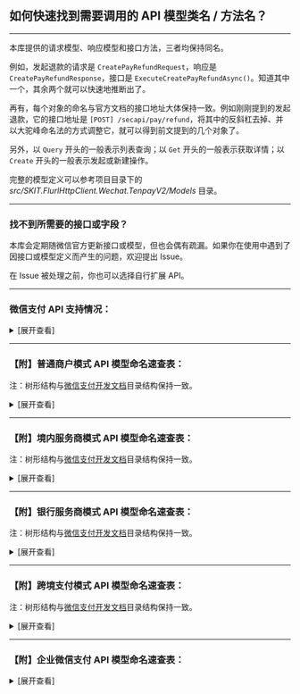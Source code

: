 ﻿## 如何快速找到需要调用的 API 模型类名 / 方法名？

---

本库提供的请求模型、响应模型和接口方法，三者均保持同名。

例如，发起退款的请求是 `CreatePayRefundRequest`，响应是 `CreatePayRefundResponse`，接口是 `ExecuteCreatePayRefundAsync()`。知道其中一个，其余两个就可以快速地推断出了。

再有，每个对象的命名与官方文档的接口地址大体保持一致。例如刚刚提到的发起退款，它的接口地址是 `[POST] /secapi/pay/refund`，将其中的反斜杠去掉、并以大驼峰命名法的方式调整它，就可以得到前文提到的几个对象了。

另外，以 `Query` 开头的一般表示列表查询；以 `Get` 开头的一般表示获取详情；以 `Create` 开头的一般表示发起或新建操作。

完整的模型定义可以参考项目目录下的 _src/SKIT.FlurlHttpClient.Wechat.TenpayV2/Models_ 目录。

---

### 找不到所需要的接口或字段？

本库会定期随微信官方更新接口或模型，但也会偶有疏漏。如果你在使用中遇到了因接口或模型定义而产生的问题，欢迎提出 Issue。

在 Issue 被处理之前，你也可以选择自行扩展 API。

---

### 微信支付 API 支持情况：

<details>

<summary>[展开查看]</summary>

|     |               微信 API                |             商户类型             |         备注         |
| :-: | :-----------------------------------: | :------------------------------: | :------------------: |
|  √  |         支付产品：付款码支付          | 普通商户 & 境内服务商 & 跨境支付 |                      |
|  √  |         支付产品：JSAPI 支付          | 普通商户 & 境内服务商 & 跨境支付 |                      |
|  √  |         支付产品：Native 支付         | 普通商户 & 境内服务商 & 跨境支付 |                      |
|  √  |          支付产品：APP 支付           | 普通商户 & 境内服务商 & 跨境支付 |                      |
|  √  |           支付产品：H5 支付           | 普通商户 & 境内服务商 & 跨境支付 |                      |
|  √  |         支付产品：小程序支付          | 普通商户 & 境内服务商 & 跨境支付 |                      |
|  ×  |     <del>支付产品：刷脸支付</del>     |      普通商户 & 境内服务商       | 异构协议，需独立模块 |
|  ×  | <del>支付工具：代金券或立减优惠</del> |      普通商户 & 境内服务商       |   请升级至 v3 API    |
|  √  |          支付工具：现金红包           |      普通商户 & 境内服务商       |                      |
|  √  |         支付工具：小程序红包          |      普通商户 & 境内服务商       |                      |
|  √  |         支付工具：付款到零钱          |             普通商户             |                      |
|  √  |        支付工具：付款到银行卡         |             普通商户             |                      |
|  ×  |       <del>支付工具：分账</del>       |      普通商户 & 境内服务商       |   请升级至 v3 API    |
|  √  |   支付工具：扣款服务（原委托代扣）    |      普通商户 & 境内服务商       |                      |
|  √  |          支付工具：酒店押金           |            境内服务商            |                      |
|  √  |          支付工具：车主服务           |            境内服务商            |                      |
|  √  |               清关报关                |             普通商户             |                      |
|  ×  |        <del>特约商户进件</del>        |            境内服务商            |   请升级至 v3 API    |
|  √  |             特约商户配置              |            银行服务商            |                      |
|  ×  |        <del>风控数据同步</del>        |            银行服务商            |   请升级至 v3 API    |
|  ×  |      <del>事中风险服务接口</del>      |            银行服务商            |   请升级至 v3 API    |
|  √  |         境外支付：子商户进件          |             跨境支付             |                      |
|  ×  |     <del>境外支付：融合钱包</del>     |             跨境支付             |   请升级至 v3 API    |
|  ×  |       <del>境外支付：报关</del>       |             跨境支付             |   请升级至 v3 API    |

</details>

---

### 【附】普通商户模式 API 模型命名速查表：

注：树形结构与[微信支付开发文档](https://pay.weixin.qq.com/doc/v2/merchant)目录结构保持一致。

<details>

<summary>[展开查看]</summary>

-   支付产品

    -   付款码支付：

        -   付款码支付：`CreatePayMicroPay`

        -   查询订单：`GetPayOrder`

        -   撤销订单：`ReversePayOrder`

        -   申请退款：`CreatePayRefund`

        -   查询退款：`GetPayRefund`

        -   下载交易账单：`DownloadPayBill`

        -   下载资金账单：`DownloadPayFundFlow`

        -   交易保障：`SubmitPayITILReport`

        -   付款码查询 OpenID：`ToolsAuthCodeToOpenId`

        -   拉取订单评价数据：`BatchQueryBillComment`

    -   JSAPI 支付：

        -   统一下单：`CreatePayUnifiedOrder`

        -   查询订单：`GetPayOrder`

        -   关闭订单：`ClosePayOrder`

        -   申请退款：`CreatePayRefund`

        -   查询退款：`GetPayRefund`

        -   下载交易账单：`DownloadPayBill`

        -   下载资金账单：`DownloadPayFundFlow`

        -   交易保障：`SubmitPayITILReport`

        -   拉取订单评价数据：`BatchQueryBillComment`

    -   Native 支付：

        -   统一下单：`CreatePayUnifiedOrder`

        -   查询订单：`GetPayOrder`

        -   关闭订单：`ClosePayOrder`

        -   申请退款：`CreatePayRefund`

        -   查询退款：`GetPayRefund`

        -   下载交易账单：`DownloadPayBill`

        -   下载资金账单：`DownloadPayFundFlow`

        -   交易保障：`SubmitPayITILReport`

        -   转换短链接：`ToolsShortUrl`

        -   拉取订单评价数据：`BatchQueryBillComment`

    -   APP 支付：

        -   统一下单：`CreatePayUnifiedOrder`

        -   查询订单：`GetPayOrder`

        -   关闭订单：`ClosePayOrder`

        -   申请退款：`CreatePayRefund`

        -   查询退款：`GetPayRefund`

        -   下载交易账单：`DownloadPayBill`

        -   下载资金账单：`DownloadPayFundFlow`

        -   交易保障：`SubmitPayITILReport`

        -   拉取订单评价数据：`BatchQueryBillComment`

    -   H5 支付：

        -   统一下单：`CreatePayUnifiedOrder`

        -   查询订单：`GetPayOrder`

        -   关闭订单：`ClosePayOrder`

        -   申请退款：`CreatePayRefund`

        -   查询退款：`GetPayRefund`

        -   下载交易账单：`DownloadPayBill`

        -   下载资金账单：`DownloadPayFundFlow`

        -   交易保障：`SubmitPayITILReport`

        -   拉取订单评价数据：`BatchQueryBillComment`

    -   小程序支付：

        -   统一下单：`CreatePayUnifiedOrder`

        -   查询订单：`GetPayOrder`

        -   关闭订单：`ClosePayOrder`

        -   申请退款：`CreatePayRefund`

        -   查询退款：`GetPayRefund`

        -   下载交易账单：`DownloadPayBill`

        -   下载资金账单：`DownloadPayFundFlow`

        -   交易保障：`SubmitPayITILReport`

        -   拉取订单评价数据：`BatchQueryBillComment`

-   支付工具：

    -   现金红包：

        -   发放红包：`SendPayMarketingTransfersRedPack`

        -   查询红包记录：`GetPayMarketingTransfersRedPackInfo`

    -   小程序红包：

        -   发放红包：`SendPayMarketingTransfersMiniProgramRedPack`

        -   查询红包记录：`GetPayMarketingTransfersRedPackInfo`

    -   付款到银行卡：

        -   付款到银行卡：`CreatePayServicePartnerTransfersPayToBank`

        -   查询付款银行卡：`GetPayServicePartnerTransfersPayToBankInfo`

        -   获取 RSA 加密公钥：`GetRiskPublicKey`

    -   付款到零钱：

        -   付款：`CreatePayMarketingTransfersPromotionTransfer`

        -   查询付款：`GetPayMarketingTransfersTransferInfo`

    -   扣款服务：

        -   APP 纯签约：`CreatePAPPayPreEntrustWeb`

        -   H5 纯签约：`CreatePAPPayH5EntrustWeb`

        -   支付中签约：`CreateContractOrder`

        -   申请扣款：`ApplyPAPPay`

        -   申请解约：`DeletePAPPayContract`

        -   查询订单：`GetPayOrder`

        -   查询签约关系：`GetPAPPayContract`

    -   车主平台：

        -   用户入场通知：`NotifyVehiclePay`

        -   申请扣款：`ApplyVehiclePay`

        -   下载交易账单：`DownloadPayBill`

        -   申请退款：`CreatePayRefund`

        -   查询退款：`GetPayRefund`

        -   查询订单：`GetTransitOrder`

        -   用户状态查询：`GetVehiclePayState`

-   清关报关：

    -   订单附加信息提交接口：`CreateMerchantCustomsCustomDeclaration`

    -   订单附加信息查询接口：`QueryMerchantCustomsCustomDeclaration`

    -   订单附加信息重推接口：`RedeclareMerchantCustomsCustomDeclaration`

</details>

---

### 【附】境内服务商模式 API 模型命名速查表：

注：树形结构与[微信支付开发文档](https://pay.weixin.qq.com/doc/v2)目录结构保持一致。

<details>

<summary>[展开查看]</summary>

-   支付产品

    -   付款码支付：

        -   付款码支付：`CreatePayMicroPay`

        -   查询订单：`GetPayOrder`

        -   撤销订单：`ReversePayOrder`

        -   申请退款：`CreatePayRefund`

        -   查询退款：`GetPayRefund`

        -   下载交易账单：`DownloadPayBill`

        -   下载资金账单：`DownloadPayFundFlow`

        -   交易保障：`SubmitPayITILReport`

        -   付款码查询 OpenID：`ToolsAuthCodeToOpenId`

    -   JSAPI 支付：

        -   统一下单：`CreatePayUnifiedOrder`

        -   查询订单：`GetPayOrder`

        -   关闭订单：`ClosePayOrder`

        -   申请退款：`CreatePayRefund`

        -   查询退款：`GetPayRefund`

        -   下载交易账单：`DownloadPayBill`

        -   下载资金账单：`DownloadPayFundFlow`

        -   交易保障：`SubmitPayITILReport`

    -   Native 支付：

        -   统一下单：`CreatePayUnifiedOrder`

        -   查询订单：`GetPayOrder`

        -   关闭订单：`ClosePayOrder`

        -   申请退款：`CreatePayRefund`

        -   查询退款：`GetPayRefund`

        -   下载交易账单：`DownloadPayBill`

        -   下载资金账单：`DownloadPayFundFlow`

        -   交易保障：`SubmitPayITILReport`

        -   转换短链接：`ToolsShortUrl`

    -   APP 支付：

        -   统一下单：`CreatePayUnifiedOrder`

        -   查询订单：`GetPayOrder`

        -   关闭订单：`ClosePayOrder`

        -   申请退款：`CreatePayRefund`

        -   查询退款：`GetPayRefund`

        -   下载交易账单：`DownloadPayBill`

        -   下载资金账单：`DownloadPayFundFlow`

        -   交易保障：`SubmitPayITILReport`

    -   H5 支付：

        -   统一下单：`CreatePayUnifiedOrder`

        -   查询订单：`GetPayOrder`

        -   关闭订单：`ClosePayOrder`

        -   申请退款：`CreatePayRefund`

        -   查询退款：`GetPayRefund`

        -   下载交易账单：`DownloadPayBill`

        -   下载资金账单：`DownloadPayFundFlow`

        -   交易保障：`SubmitPayITILReport`

    -   小程序支付：

        -   统一下单：`CreatePayUnifiedOrder`

        -   查询订单：`GetPayOrder`

        -   关闭订单：`ClosePayOrder`

        -   申请退款：`CreatePayRefund`

        -   查询退款：`GetPayRefund`

        -   下载交易账单：`DownloadPayBill`

        -   下载资金账单：`DownloadPayFundFlow`

        -   交易保障：`SubmitPayITILReport`

-   支付工具：

    -   现金红包：

        -   发放红包：`SendPayMarketingTransfersRedPack`

        -   查询红包记录：`GetPayMarketingTransfersRedPackInfo`

    -   小程序红包：

        -   发放红包：`SendPayMarketingTransfersMiniProgramRedPack`

        -   查询红包记录：`GetPayMarketingTransfersRedPackInfo`

    -   扣款服务：

        -   APP 纯签约：`CreatePAPPayPartnerPreEntrustWeb`

        -   H5 纯签约：`CreatePAPPayPartnerH5EntrustWeb`

        -   申请扣款：`ApplyPAPPayPartner`

        -   申请解约：`DeletePAPPayContract`

        -   查询订单：`GetPayOrder`

        -   查询签约关系：`GetPAPPayPartnerContract`

    -   酒店押金：

        -   支付押金（JSAPI / APP）：`CreateDepositUnifiedOrder`

        -   支付押金（人脸）：`CreateDepositFacePay`

        -   支付押金（付款码）：`CreateDepositMicroPay`

        -   查询订单：`GetDepositOrder`

        -   撤销订单：`ReverseDepositOrder`

        -   消费押金：`ConsumeDeposit`

        -   申请退款：`CreateDepositRefund`

        -   查询退款：`GetDepositRefund`

    -   车主平台：

        -   用户入场通知：`NotifyVehiclePartnerPay`

        -   申请扣款：`ApplyVehiclePartnerPay`

        -   下载交易账单：`DownloadPayBill`

        -   申请退款：`CreatePayRefund`

        -   查询退款：`GetPayRefund`

        -   查询订单：`GetTransitPartnerOrder`

        -   用户状态查询：`GetVehiclePartnerPayState`

-   小微商户：

    -   查询提现状态：`GetFundAutoWithdrawByDate`

    -   修改结算银行卡：`ModifyMicroMerchantArchives`

    -   修改联系信息：`ModifyMicroMerchantContactInfo`

    -   关注配置：`AddMarketingRecommendConfig`

    -   支付目录配置：`AddSubMerchantDevelopConfig`

    -   绑定 AppID 配置：`AddSubMerchantDevelopConfig`

    -   配置查询：`GetSubMerchantDevelopConfig`

</details>

---

### 【附】银行服务商模式 API 模型命名速查表：

注：树形结构与[微信支付开发文档](https://pay.weixin.qq.com/doc/v2)目录结构保持一致。

<details>

<summary>[展开查看]</summary>

-   特约商户配置：

    -   支付目录配置：`AddSubMerchantDevelopConfig`

    -   绑定 AppID 配置：`AddSubMerchantDevelopConfig`

    -   配置查询：`GetSubMerchantDevelopConfig`

-   风控数据同步：

    -   违规记录查询：`QueryRiskViolation`

</details>

---

### 【附】跨境支付模式 API 模型命名速查表：

注：树形结构与[微信支付开发文档](https://pay.weixin.qq.com/wiki/doc/api/wxpay/en/pages/Overview.shtml)目录结构保持一致。

<details>

<summary>[展开查看]</summary>

-   Overseas Payment：

    -   Quick Pay：

        -   Submit Quick Pay：`CreatePayMicroPay`

        -   Query Order：`GetPayOrder`

        -   Submit Refund：`CreatePayRefund`

        -   Query Refund：`GetPayRefund`

        -   Revoke Order：`ReversePayOrder`

        -   Download Reconciliation File：`DownloadPayBill`

        -   Report Speed Testing：`SubmitPayITILReport`

        -   Query Settled Funds：`GetPaySettlement`

        -   Query Exchange Rate：`GetPayExchangeRate`

    -   QR Code Payment：

        -   Unified Order：`CreatePayUnifiedOrder`

        -   Query Order：`GetPayOrder`

        -   Close Order：`ClosePayOrder`

        -   Submit Refund：`CreatePayRefund`

        -   Query Refund：`GetPayRefund`

        -   Download Reconciliation File：`DownloadPayBill`

        -   Report Speed Testing：`SubmitPayITILReport`

        -   Query Settled Funds：`GetPaySettlement`

        -   Query Exchange Rate：`GetPayExchangeRate`

    -   Mini-Program Payment：

        -   Unified Order：`CreatePayUnifiedOrder`

        -   Query Order：`GetPayOrder`

        -   Close Order：`ClosePayOrder`

        -   Submit Refund：`CreatePayRefund`

        -   Query Refund：`GetPayRefund`

        -   Download Reconciliation File：`DownloadPayBill`

        -   Report Speed Testing：`SubmitPayITILReport`

        -   Query Settled Funds：`GetPaySettlement`

        -   Query Exchange Rate：`GetPayExchangeRate`

    -   Official Account Payment：

        -   Unified Order：`CreatePayUnifiedOrder`

        -   Query Order：`GetPayOrder`

        -   Close Order：`ClosePayOrder`

        -   Submit Refund：`CreatePayRefund`

        -   Query Refund：`GetPayRefund`

        -   Download Reconciliation File：`DownloadPayBill`

        -   Report Speed Testing：`SubmitPayITILReport`

        -   Query Settled Funds：`GetPaySettlement`

        -   Query Exchange Rate：`GetPayExchangeRate`

    -   In-App Payment：

        -   Unified Order：`CreatePayUnifiedOrder`

        -   Query Order：`GetPayOrder`

        -   Close Order：`ClosePayOrder`

        -   Submit Refund：`CreatePayRefund`

        -   Query Refund：`GetPayRefund`

        -   Download Reconciliation File：`DownloadPayBill`

        -   Report Speed Testing：`SubmitPayITILReport`

        -   Query Settled Funds：`GetPaySettlement`

        -   Query Exchange Rate：`GetPayExchangeRate`

    -   H5 Payment：

        -   Unified Order：`CreatePayUnifiedOrder`

        -   Query Order：`GetPayOrder`

        -   Close Order：`ClosePayOrder`

        -   Submit Refund：`CreatePayRefund`

        -   Query Refund：`GetPayRefund`

        -   Download Reconciliation File：`DownloadPayBill`

        -   Report Speed Testing：`SubmitPayITILReport`

        -   Query Settled Funds：`GetPaySettlement`

        -   Query Exchange Rate：`GetPayExchangeRate`

-   Onboarding Sub Merchant：

    -   Onboarding Sub Merchant API：

        -   Sub Merchant Onboarding：`AddSubMerchantInstitution`

        -   Sub Merchant Query：`GetSubMerchantInstitution`

        -   Sub Merchant Modifying：`ModifySubMerchantInstitution`

-   Functional APIs：

    -   Uploading Image： `UploadMerchantMedia`

</details>

---

### 【附】企业微信支付 API 模型命名速查表：

<details>

<summary>[展开查看]</summary>

-   企业红包：

    -   发放企业红包：`SendPayMarketingTransfersWeWorkRedPack`

    -   查询红包记录：`GetPayMarketingTransfersWeWorkRedPack`

-   向员工付款：

    -   向员工付款：`CreatePayMarketingTransfersPromotionWeWorkTransfer`

    -   查询付款记录：`GetPayMarketingTransfersPromotionWeWorkTransfers`
